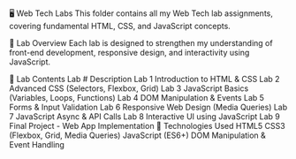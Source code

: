 🖥️ Web Tech Labs
This folder contains all my Web Tech lab assignments, covering fundamental HTML, CSS, and JavaScript concepts.

📌 Lab Overview
Each lab is designed to strengthen my understanding of front-end development, responsive design, and interactivity using JavaScript.

🔹 Lab Contents
Lab #	Description
Lab 1	Introduction to HTML & CSS
Lab 2	Advanced CSS (Selectors, Flexbox, Grid)
Lab 3	JavaScript Basics (Variables, Loops, Functions)
Lab 4	DOM Manipulation & Events
Lab 5	Forms & Input Validation
Lab 6	Responsive Web Design (Media Queries)
Lab 7	JavaScript Async & API Calls
Lab 8	Interactive UI using JavaScript
Lab 9	Final Project - Web App Implementation
🚀 Technologies Used
HTML5
CSS3 (Flexbox, Grid, Media Queries)
JavaScript (ES6+)
DOM Manipulation & Event Handling
